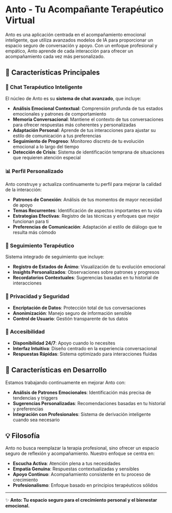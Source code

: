 # Anto - Tu Acompañante Terapéutico Virtual

Anto es una aplicación centrada en el acompañamiento emocional inteligente, que utiliza avanzados modelos de IA para proporcionar un espacio seguro de conversación y apoyo. Con un enfoque profesional y empático, Anto aprende de cada interacción para ofrecer un acompañamiento cada vez más personalizado.

## 🌟 Características Principales

### 🧠 Chat Terapéutico Inteligente
El núcleo de Anto es su **sistema de chat avanzado**, que incluye:

- **Análisis Emocional Contextual**: Comprensión profunda de tus estados emocionales y patrones de comportamiento
- **Memoria Conversacional**: Mantiene el contexto de tus conversaciones para ofrecer respuestas más coherentes y personalizadas
- **Adaptación Personal**: Aprende de tus interacciones para ajustar su estilo de comunicación a tus preferencias
- **Seguimiento de Progreso**: Monitoreo discreto de tu evolución emocional a lo largo del tiempo
- **Detección de Crisis**: Sistema de identificación temprana de situaciones que requieren atención especial

### 📊 Perfil Personalizado
Anto construye y actualiza continuamente tu perfil para mejorar la calidad de la interacción:

- **Patrones de Conexión**: Análisis de tus momentos de mayor necesidad de apoyo
- **Temas Recurrentes**: Identificación de aspectos importantes en tu vida
- **Estrategias Efectivas**: Registro de las técnicas y enfoques que mejor funcionan para ti
- **Preferencias de Comunicación**: Adaptación al estilo de diálogo que te resulta más cómodo

### 🎯 Seguimiento Terapéutico
Sistema integrado de seguimiento que incluye:

- **Registro de Estados de Ánimo**: Visualización de tu evolución emocional
- **Insights Personalizados**: Observaciones sobre patrones y progresos
- **Recordatorios Contextuales**: Sugerencias basadas en tu historial de interacciones

### 🔐 Privacidad y Seguridad
- **Encriptación de Datos**: Protección total de tus conversaciones
- **Anonimización**: Manejo seguro de información sensible
- **Control de Usuario**: Gestión transparente de tus datos

### 📱 Accesibilidad
- **Disponibilidad 24/7**: Apoyo cuando lo necesites
- **Interfaz Intuitiva**: Diseño centrado en la experiencia conversacional
- **Respuestas Rápidas**: Sistema optimizado para interacciones fluidas

## 🚀 Características en Desarrollo

Estamos trabajando continuamente en mejorar Anto con:

- **Análisis de Patrones Emocionales**: Identificación más precisa de tendencias y triggers
- **Sugerencias Personalizadas**: Recomendaciones basadas en tu historial y preferencias
- **Integración con Profesionales**: Sistema de derivación inteligente cuando sea necesario

## 💡 Filosofía

Anto no busca reemplazar la terapia profesional, sino ofrecer un espacio seguro de reflexión y acompañamiento. Nuestro enfoque se centra en:

- **Escucha Activa**: Atención plena a tus necesidades
- **Empatía Genuina**: Respuestas contextualizadas y sensibles
- **Apoyo Continuo**: Acompañamiento consistente en tu proceso de crecimiento
- **Profesionalismo**: Enfoque basado en principios terapéuticos sólidos

---

✨ **Anto: Tu espacio seguro para el crecimiento personal y el bienestar emocional.**
